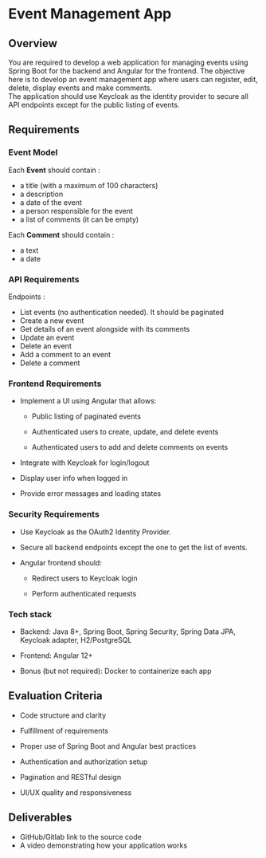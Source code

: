 # Event Management App

## Overview

You are required to develop a web application for managing events using Spring Boot for the backend and Angular for the frontend. The objective here is to develop an event management app where users can register, edit, delete, display events and make comments.\
The application should use Keycloak as the identity provider to secure all API endpoints except for the public listing of events.

## Requirements

### Event Model

Each **Event** should contain :

* a title (with a maximum of 100 characters)
* a description
* a date of the event
* a person responsible for the event
* a list of comments (it can be empty)

Each **Comment** should contain :

* a text
* a date

### API Requirements

Endpoints :

* List events (no authentication needed). It should be paginated
* Create a new event
* Get details of an event alongside with its comments
* Update an event
* Delete an event
* Add a comment to an event
* Delete a comment

### Frontend Requirements

* Implement a UI using Angular that allows:
  
  * Public listing of paginated events

  * Authenticated users to create, update, and delete events
  
  * Authenticated users to add and delete comments on events

* Integrate with Keycloak for login/logout

* Display user info when logged in

* Provide error messages and loading states

### Security Requirements

* Use Keycloak as the OAuth2 Identity Provider.

* Secure all backend endpoints except the one to get the list of events.

* Angular frontend should:

  * Redirect users to Keycloak login

  * Perform authenticated requests

### Tech stack

* Backend: Java 8+, Spring Boot, Spring Security, Spring Data JPA, Keycloak adapter, H2/PostgreSQL

* Frontend: Angular 12+

* Bonus (but not required): Docker to containerize each app

## Evaluation Criteria

* Code structure and clarity

* Fulfillment of requirements

* Proper use of Spring Boot and Angular best practices

* Authentication and authorization setup

* Pagination and RESTful design

* UI/UX quality and responsiveness

## Deliverables

* GitHub/Gitlab link to the source code
* A video demonstrating how your application works
